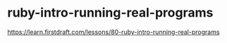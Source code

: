 # ruby-intro-running-real-programs

https://learn.firstdraft.com/lessons/80-ruby-intro-running-real-programs
